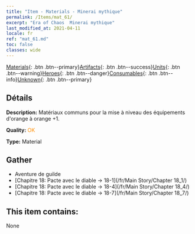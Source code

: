 ```yaml
---
title: "Item - Materials - Minerai mythique"
permalink: /Items/mat_61/
excerpt: "Era of Chaos  Minerai mythique"
last_modified_at: 2021-04-11
locale: fr
ref: "mat_61.md"
toc: false
classes: wide
---
```

 [Materials](/fr/Items/){: .btn .btn--primary}[Artifacts](/fr/Items/Artifacts/){: .btn .btn--success}[Units](/fr/Items/Units/){: .btn .btn--warning}[Heroes](/fr/Items/Heroes/){: .btn .btn--danger}[Consumables](/fr/Items/Consumables/){: .btn .btn--info}[Unknown](/fr/Items/Unknown/){: .btn .btn--primary}

## Détails
 **Description:** Matériaux communs pour la mise à niveau des équipements d'orange à orange +1.

 **Quality:** <span style="color: #FF8C00">OK</span>

 **Type:** Material

## Gather

*    Aventure de guilde 
*    [Chapitre 18: Pacte avec le diable -> 18-1](/fr/Main Story/Chapter 18_1/) 
*    [Chapitre 18: Pacte avec le diable -> 18-4](/fr/Main Story/Chapter 18_4/) 
*    [Chapitre 18: Pacte avec le diable -> 18-7](/fr/Main Story/Chapter 18_7/) 

## This item contains:

  None

